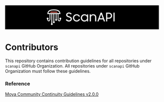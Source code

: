 ![](https://github.com/scanapi/design/raw/main/images/github-hero-dark.png)

# Contributors

This repository contains contribution guidelines for all repositories under `scanapi` GitHub Organization. All repositories under `scanapi` GitHub Organization must follow these guidelines.

### Reference

[Moya Community Continuity Guidelines v2.0.0](https://github.com/Moya/contributors)
